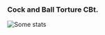 ### Cock and Ball Torture CBt.


![Some stats](https://github-readme-stats.vercel.app/api?username=amogusman01&show_icons=true&theme=radical)
